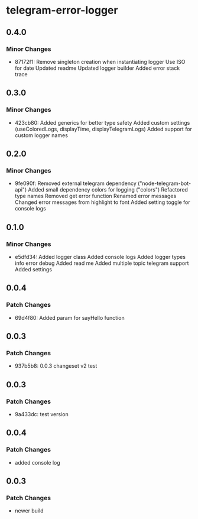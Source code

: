 # telegram-error-logger

## 0.4.0

### Minor Changes

- 87172f1: Remove singleton creation when instantiating logger
  Use ISO for date
  Updated readme
  Updated logger builder
  Added error stack trace

## 0.3.0

### Minor Changes

- 423cb80: Added generics for better type safety
  Added custom settings (useColoredLogs, displayTime, displayTelegramLogs)
  Added support for custom logger names

## 0.2.0

### Minor Changes

- 9fe090f: Removed external telegram dependency ("node-telegram-bot-api")
  Added small dependency colors for logging ("colors")
  Refactored type names
  Removed get error function
  Renamed error messages
  Changed error messages from highlight to font
  Added setting toggle for console logs

## 0.1.0

### Minor Changes

- e5dfd34: Added logger class
  Added console logs
  Added logger types info error debug
  Added read me
  Added multiple topic telegram support
  Added settings

## 0.0.4

### Patch Changes

- 69d4f80: Added param for sayHello function

## 0.0.3

### Patch Changes

- 937b5b8: 0.0.3 changeset v2 test

## 0.0.3

### Patch Changes

- 9a433dc: test version

## 0.0.4

### Patch Changes

- added console log

## 0.0.3

### Patch Changes

- newer build
